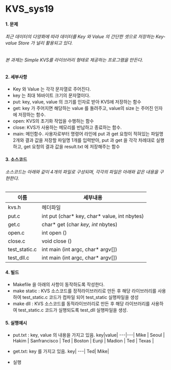 # KVS_sys19

#### 1. 문제
###### 최근 데이터의 다양화에 따라 데이터를 Key 와 Value 의 간단한 셋으로 저장하는 Key-value Store 가 널리 활용되고 있다. 
###### 본 과제는 Simple KVS를 라이브러리 형태로 제공하는 프로그램을 만든다.

#### 2. 세부사항
* Key 와 Value 는 각각 문자열로 주어진다. 
* key 는 최대 16바이트 크기의 문자열이다.  
* put: key, value, value 의 크기를 인자로 받아 KVS에 저장하는 함수 
* get: key 가 주어지면 해당하는 value 를 돌려주고, value의 size 는 주어진 인자에 저장하는 함수. 
* open: KVS의 초기화 작업을 수행하는 함수 
* close: KVS가 사용하는 메모리를 반납하고 종료하는 함수. 
* main: 메인함수. 사용자로부터 명령어 라인에 put 과 get 요청이 적혀있는 파일명 2개와 결과 값을 저장할 파일명 1개를 입력받아, put 과 get 을 각각 차례대로 실행하고, get 요청의 결과 값을 result.txt 에 저장해주는 함수 

#### 3. 소스코드
###### 소스코드는 아래와 같이 4개의 파일로 구성되며, 각각의 파일은 아래와 같은 내용을 구현한다.
이름|세부내용|
---|---|
kvs.h | 헤더파일 |
put.c | int put (char* key, char* value, int nbytes) |
get.c | char* get (char *key, int* nbytes) |
open.c | int open () |
close.c | void close () |
test_static.c | int main (int argc, char* argv[]) |
test_dll.c | int main (int argc, char* argv[]) |

#### 4. 빌드
* Makefile 을 아래의 사항이 동작하도록 작성한다. 
* make static : KVS 소스코드를 정적라이브러리로 만든 후 해당 라이브러리를 사용하여 test_static.c 코드가 컴파일 되어 test_static 실행파일을 생성 
* make dll : KVS 소스코드를 동적라이브러리로 만든 후 해당 라이브러리를 사용하여 test_static.c 코드가 실행되도록 test_dll 실행파일을 생성. 

#### 5. 실행예시
* put.txt : key, value 의 내용을 가지고 있음.
key|value|
---|---|
Mike | Seoul |
Hakim | Sanfrancisco | 
Ted | Boston |
Eunji | Madion |
Ted | Texas |

 - get.txt: key 를 가지고 있음.
key|
---|
Ted| 
Mike|


 - 실행
